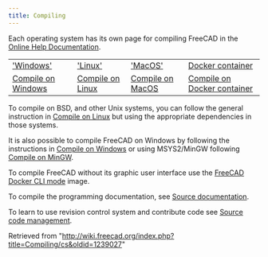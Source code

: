 ```yaml
---
title: Compiling
---
```

Each operating system has its own page for compiling FreeCAD in the [Online Help Documentation](/Online_Help_Toc "Online Help Toc").

|  |  |  |  |
| --- | --- | --- | --- |
| ['Windows'](/Compile_on_Windows "Compile on Windows") | ['Linux'](/Compile_on_Linux "Compile on Linux") | ['MacOS'](/Compile_on_MacOS "Compile on MacOS") | [Docker container](/Compile_on_Docker "Compile on Docker") |
| [Compile on Windows](/Compile_on_Windows "Compile on Windows") | [Compile on Linux](/Compile_on_Linux "Compile on Linux") | [Compile on MacOS](/Compile_on_MacOS "Compile on MacOS") | [Compile on Docker container](/Compile_on_Docker "Compile on Docker") |

To compile on BSD, and other Unix systems, you can follow the general instruction in [Compile on Linux](/Compile_on_Linux "Compile on Linux") but using the appropriate dependencies in those systems.

It is also possible to compile FreeCAD on Windows by following the instructions in [Compile on Windows](/Compile_on_Windows "Compile on Windows") or using MSYS2/MinGW following [Compile on MinGW](/Compile_on_MinGW "Compile on MinGW").

To compile FreeCAD without its graphic user interface use the [FreeCAD Docker CLI mode](/FreeCAD_Docker_CLI_mode "FreeCAD Docker CLI mode") image.

To compile the programming documentation, see [Source documentation](/Source_documentation "Source documentation").

To learn to use revision control system and contribute code see [Source code management](/Source_code_management "Source code management").

Retrieved from "<http://wiki.freecad.org/index.php?title=Compiling/cs&oldid=1239027>"